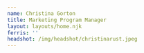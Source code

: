 ```yaml
---
name: Christina Gorton
title: Marketing Program Manager
layout: layouts/home.njk
ferris: ''
headshot: /img/headshot/christinarust.jpeg
---
```

